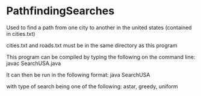 # PathfindingSearches
Used to find a path from one city to another in the united states (contained in cities.txt)

cities.txt and roads.txt must be in the same directory as this program

This program can be compiled by typing the following on the command line:
javac SearchUSA.java

It can then be run in the following format:
java SearchUSA <type of search> <start city> <end city>

with type of search being one of the following: astar, greedy, uniform
